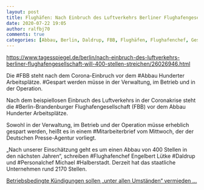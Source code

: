 ```yaml
---
layout: post
title: Flughäfen: Nach Einbruch des Luftverkehrs Berliner Flughafengesellschaft will 400 Stellen streichen, aus Der Tagesspiegel
date: 2020-07-22 19:05
author: ralfbj70
comments: true
categories: [Abbau, Berlin, Daldrup, FBB, Flughäfen, Flughafenchef, Gespart, Halberstadt, Mitarbeiterbrief, Personalchef]
---
```

https://www.tagesspiegel.de/berlin/nach-einbruch-des-luftverkehrs-berliner-flughafengesellschaft-will-400-stellen-streichen/26026946.html

Die #FBB steht nach dem Corona-Einbruch vor dem #Abbau Hunderter Arbeitsplätze. #Gespart werden müsse in der Verwaltung, im Betrieb und in der Operation.

Nach dem beispiellosen Einbruch des Luftverkehrs in der Coronakrise steht die #Berlin-Brandenburger Flughafengesellschaft (FBB) vor dem Abbau Hunderter Arbeitsplätze.

Sowohl in der Verwaltung, im Betrieb und der Operation müsse erheblich gespart werden, heißt es in einem #Mitarbeiterbrief vom Mittwoch, der der Deutschen Presse-Agentur vorliegt.

„Nach unserer Einschätzung geht es um einen Abbau von 400 Stellen in den nächsten Jahren“, schreiben #Flughafenchef Engelbert Lütke #Daldrup und #Personalchef Michael #Halberstadt. Derzeit hat das staatliche Unternehmen rund 2170 Stellen.

<a href="https://www.tagesspiegel.de/berlin/nach-einbruch-des-luftverkehrs-berliner-flughafengesellschaft-will-400-stellen-streichen/26026946.html">Betriebsbedingte Kündigungen sollen „unter allen Umständen“ vermieden ...</a>
